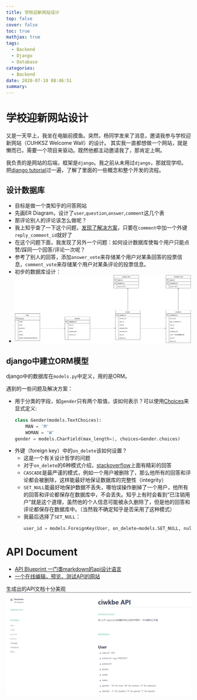 ```yaml
---
title: 学校迎新网站设计
top: false
cover: false
toc: true
mathjax: true
tags:
  - Backend
  - Django
  - Database
categories:
  - Backend
date: 2020-07-10 08:46:51
summary:
---
```


# 学校迎新网站设计
又是一天早上，我坐在电脑前摸鱼。突然，杨同学发来了消息，邀请我参与学校迎新网站（CUHKSZ Welcome Wall）的设计。
其实我一直都想做一个网站，就是懒而已，需要一个项目来驱动。既然他都主动邀请我了，那肯定上啊。

我负责的是网站的后端，框架是`django`。我之前从未用过`django`，那就现学呗。
把[django tutorial](https://docs.djangoproject.com/zh-hans/3.0/intro/tutorial01/)过一遍，了解了里面的一些概念和整个开发的流程。

## 设计数据库
- 目标是做一个类知乎的问答网站
- 先画ER Diagram，设计了`user`,`question`,`answer`,`comment`这几个表
- 那评论别人的评论该怎么做呢？
- 我上知乎查了一下这个问题，[发现了解决方案](https://www.zhihu.com/question/38959595)，只要在`comment`中加一个外键`reply_comment_id`就好了
- 在这个问题下面，我发现了另外一个问题：如何设计数据库使每个用户只能点赞/踩同一个回答/评论一次呢？
- 参考了别人的回答，添加`answer_vote`来存储某个用户对某条回答的投票信息，`comment_vote`来存储某个用户对某条评论的投票信息。
- 初步的数据库设计：
- ![ER Diagram](https://raw.githubusercontent.com/doutv/Picbed/master/img/DevelopCiwk-2020-07-10-09-05-06)
        

## django中建立ORM模型
django中的数据库在`models.py`中定义，用的是ORM。

遇到的一些问题及解决方案：
- 用于分类的字段，如`gender`只有两个取值，该如何表示？可以使用[Choices](https://docs.djangoproject.com/zh-hans/3.0/ref/models/fields/#choices)来显式定义:
    ```python
    class Gender(models.TextChoices):
        MAN = 'M'
        WOMAN = 'W'
    gender = models.CharField(max_length=1, choices=Gender.choices)
    ```
- 外键（foreign key）中的`on_delete`该如何设置？
  - 这是一个有关设计哲学的问题
  - 对于`on_delete`的6种模式介绍，[stackoverflow](https://stackoverflow.com/questions/38388423/what-does-on-delete-do-on-django-models)上面有精彩的回答
  - `CASCADE`是最严谨的模式，例如一个用户被删除了，那么他所有的回答和评论都会被删除，这样能最好地保证数据库的完整性（integrity）
  - `SET_NULL`能最好地保护数据不丢失，哪怕误操作删掉了一个用户，他所有的回答和评论都保存在数据库中，不会丢失。知乎上有时会看到“已注销用户”就是这个道理，虽然他的个人信息可能被永久删除了，但是他的回答和评论都保存在数据库中。（当然我不确定知乎是否采用了这种模式）
  - 我最后选择了`SET_NULL`：
    ```python
    user_id = models.ForeignKey(User, on_delete=models.SET_NULL, null=True, db_column="user_id")
    ```

# API Document
+ [API Blueprint 一门类markdown的api设计语言](https://github.com/apiaryio/api-blueprint)
+ [一个在线编辑，预览，测试API的网站](https://apiary.io/)

生成出的API文档十分美观  
![API Document Example](https://raw.githubusercontent.com/doutv/Picbed/master/img/DevelopCiwk-2020-07-10-10-17-33)